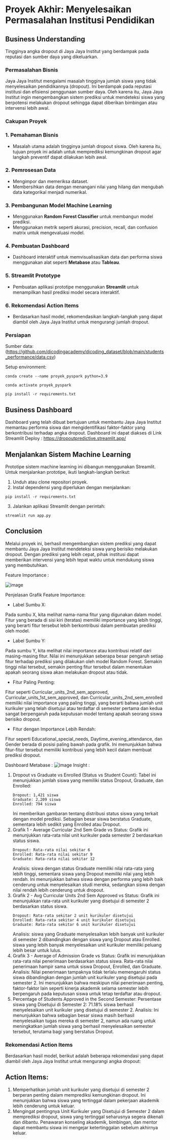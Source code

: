 # Proyek Akhir: Menyelesaikan Permasalahan Institusi Pendidikan

## Business Understanding
Tingginya angka dropout di Jaya Jaya Institut yang berdampak pada reputasi dan sumber daya yang dikeluarkan.

### Permasalahan Bisnis
Jaya Jaya Institut mengalami masalah tingginya jumlah siswa yang tidak menyelesaikan pendidikannya (dropout). Ini berdampak pada reputasi institusi dan efisiensi penggunaan sumber daya. Oleh karena itu, Jaya Jaya Institut ingin mengembangkan sistem prediksi untuk mendeteksi siswa yang berpotensi melakukan dropout sehingga dapat diberikan bimbingan atau intervensi lebih awal.

### Cakupan Proyek

### 1. **Pemahaman Bisnis**
   - Masalah utama adalah tingginya jumlah dropout siswa. Oleh karena itu, tujuan proyek ini adalah untuk memprediksi kemungkinan dropout agar langkah preventif dapat dilakukan lebih awal.

### 2. **Pemrosesan Data**
   - Mengimpor dan memeriksa dataset.
   - Membersihkan data dengan menangani nilai yang hilang dan mengubah data kategorikal menjadi numerikal.

### 3. **Pembangunan Model Machine Learning**
   - Menggunakan **Random Forest Classifier** untuk membangun model prediksi.
   - Menggunakan metrik seperti akurasi, precision, recall, dan confusion matrix untuk mengevaluasi model.

### 4. **Pembuatan Dashboard**
   - Dashboard interaktif untuk memvisualisasikan data dan performa siswa menggunakan alat seperti **Metabase** atau **Tableau**.

### 5. **Streamlit Prototype**
   - Pembuatan aplikasi prototipe menggunakan **Streamlit** untuk menampilkan hasil prediksi model secara interaktif.

### 6. **Rekomendasi Action Items**
   - Berdasarkan hasil model, rekomendasikan langkah-langkah yang dapat diambil oleh Jaya Jaya Institut untuk mengurangi jumlah dropout.

### Persiapan

Sumber data: (https://github.com/dicodingacademy/dicoding_dataset/blob/main/students_performance/data.csv)

Setup environment:
```
conda create --name proyek_pyspark python=3.9

conda activate proyek_pyspark

pip install -r requirements.txt
```

## Business Dashboard
Dashboard yang telah dibuat bertujuan untuk membantu Jaya Jaya Institut memantau performa siswa dan mengidentifikasi faktor-faktor yang berkontribusi terhadap angka dropout. 
Dashboard ini dapat diakses di Link Streamlit Deploy : https://dropoutpredictive.streamlit.app/

## Menjalankan Sistem Machine Learning
Prototipe sistem machine learning ini dibangun menggunakan Streamlit. Untuk menjalankan prototipe, ikuti langkah-langkah berikut:

1. Unduh atau clone repositori proyek.
2. Instal dependensi yang diperlukan dengan menjalankan:
```
pip install -r requirements.txt
```
3. Jalankan aplikasi Streamlit dengan perintah: 
```
streamlit run app.py
```

## Conclusion
Melalui proyek ini, berhasil mengembangkan sistem prediksi yang dapat membantu Jaya Jaya Institut mendeteksi siswa yang berisiko melakukan dropout. Dengan prediksi yang lebih cepat, pihak institusi dapat memberikan intervensi yang lebih tepat waktu untuk mendukung siswa yang membutuhkan.

Feature Importance : 

![image](https://github.com/user-attachments/assets/5bfc7a55-858c-484f-ae19-4e588d9f8362)

Penjelasan Grafik Feature Importance:
* Label Sumbu X:

Pada sumbu X, kita melihat nama-nama fitur yang digunakan dalam model.
Fitur yang berada di sisi kiri (teratas) memiliki importance yang lebih tinggi, yang berarti fitur tersebut lebih berkontribusi dalam pembuatan prediksi oleh model.
* Label Sumbu Y:

Pada sumbu Y, kita melihat nilai importance atau kontribusi relatif dari masing-masing fitur.
Nilai ini menunjukkan seberapa besar pengaruh setiap fitur terhadap prediksi yang dilakukan oleh model Random Forest. Semakin tinggi nilai tersebut, semakin penting fitur tersebut dalam menentukan apakah seorang siswa akan melakukan dropout atau tidak.
* Fitur Paling Penting:

Fitur seperti Curricular_units_2nd_sem_approved, Curricular_units_1st_sem_approved, dan Curricular_units_2nd_sem_enrolled memiliki nilai importance yang paling tinggi, yang berarti bahwa jumlah unit kurikuler yang telah disetujui atau terdaftar di semester pertama dan kedua sangat berpengaruh pada keputusan model tentang apakah seorang siswa berisiko dropout.
* Fitur dengan Importance Lebih Rendah:

Fitur seperti Educational_special_needs, Daytime_evening_attendance, dan Gender berada di posisi paling bawah pada grafik. Ini menunjukkan bahwa fitur-fitur tersebut memiliki kontribusi yang lebih kecil dalam membuat prediksi dropout.

Dashboard Metabase : 
![image](https://github.com/user-attachments/assets/54cf4206-d8f9-4e30-bd80-b5894cf297c9)
Insight : 
1. Dropout vs Graduate vs Enrolled (Status vs Student Count):
   Tabel ini menunjukkan jumlah siswa yang memiliki status Dropout, Graduate, dan Enrolled:
   ```
   Dropout: 1,421 siswa
   Graduate: 2,209 siswa
   Enrolled: 794 siswa
   ```
   Ini memberikan gambaran tentang distribusi status siswa yang terkait dengan model prediksi. Sebagian besar siswa berstatus Graduate, sementara lebih sedikit yang Enrolled atau Dropout.
2. Grafik 1 - Average Curricular 2nd Sem Grade vs Status:
   Grafik ini menunjukkan rata-rata nilai unit kurikuler pada semester 2 berdasarkan status siswa.
   ```
   Dropout: Rata-rata nilai sekitar 6
   Enrolled: Rata-rata nilai sekitar 9
   Graduate: Rata-rata nilai sekitar 12
   ```
   Analisis: siswa dengan status Graduate memiliki nilai rata-rata yang lebih tinggi, sementara siswa yang Dropout memiliki nilai yang lebih rendah. Ini menunjukkan bahwa siswa dengan performa yang lebih baik cenderung untuk menyelesaikan studi mereka, sedangkan siswa dengan nilai rendah lebih cenderung untuk dropout.
3. Grafik 2 - Avg Curricular Units 2nd Sem Approved vs Status:
   Grafik ini menunjukkan rata-rata unit kurikuler yang disetujui di semester 2 berdasarkan status siswa.
   ```
   Dropout: Rata-rata sekitar 2 unit kurikuler disetujui
   Enrolled: Rata-rata sekitar 4 unit kurikuler disetujui
   Graduate: Rata-rata sekitar 6 unit kurikuler disetujui
   ```
   Analisis: siswa yang Graduate menyelesaikan lebih banyak unit kurikuler di semester 2 dibandingkan dengan siswa yang Dropout atau Enrolled. siswa yang lebih banyak menyelesaikan unit kurikuler memiliki peluang lebih besar untuk lulus.
4. Grafik 3 - Average of Admission Grade vs Status:
   Grafik ini menunjukkan rata-rata nilai penerimaan berdasarkan status siswa.
   Rata-rata nilai penerimaan hampir sama untuk siswa Dropout, Enrolled, dan Graduate.
   Analisis: Nilai penerimaan tampaknya tidak terlalu memengaruhi status siswa dibandingkan dengan jumlah unit kurikuler yang disetujui pada semester 2. Ini menunjukkan bahwa meskipun nilai penerimaan penting, faktor-faktor lain seperti kinerja akademik selama semester lebih berpengaruh pada keputusan siswa untuk tetap terdaftar atau dropout.
5.  Percentage of Students Approved in the Second Semester:
   Persentase siswa yang Disetujui di Semester 2: 71.18% siswa berhasil menyelesaikan unit kurikuler yang disetujui di semester 2.
   Analisis: Ini menunjukkan bahwa sebagian besar siswa masih berhasil menyelesaikan tugas mereka di semester 2, namun ada ruang untuk meningkatkan jumlah siswa yang berhasil menyelesaikan semester tersebut, terutama bagi yang berstatus Dropout.

### Rekomendasi Action Items
Berdasarkan hasil model, berikut adalah beberapa rekomendasi yang dapat diambil oleh Jaya Jaya Institut untuk mengurangi angka dropout:

## Action Items:
1. Memperhatikan jumlah unit kurikuler yang disetujui di semester 2 berperan penting dalam memprediksi kemungkinan dropout. Ini menunjukkan bahwa siswa yang tertinggal dalam pekerjaan akademik lebih cenderung untuk keluar.
2. Mengingat pentingnya Unit Kurikuler yang Disetujui di Semester 2 dalam memprediksi dropout, siswa yang tertinggal seharusnya segera dikenali dan dibantu. Penawaran konseling akademik, bimbingan, dan mentor dapat membantu siswa ini mengejar ketertinggalan sebelum akhirnya keluar.
